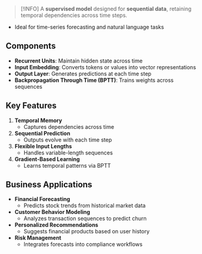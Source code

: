 
> [!INFO]
> A **supervised model** designed for **sequential data**, retaining temporal dependencies across time steps.

- Ideal for time-series forecasting and natural language tasks
## Components

- **Recurrent Units**: Maintain hidden state across time
- **Input Embedding**: Converts tokens or values into vector representations
- **Output Layer**: Generates predictions at each time step
- **Backpropagation Through Time (BPTT)**: Trains weights across sequences
## Key Features

1. **Temporal Memory**
	- Captures dependencies across time
2. **Sequential Prediction**
	- Outputs evolve with each time step
3. **Flexible Input Lengths**
	- Handles variable-length sequences
4. **Gradient-Based Learning**
	- Learns temporal patterns via BPTT
## Business Applications

- **Financial Forecasting**
	- Predicts stock trends from historical market data
- **Customer Behavior Modeling**
	- Analyzes transaction sequences to predict churn
- **Personalized Recommendations**
	- Suggests financial products based on user history
- **Risk Management**
	- Integrates forecasts into compliance workflows
